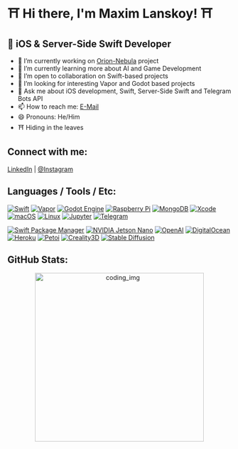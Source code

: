 # ⛩️ Hi there, I'm Maxim Lanskoy! ⛩️

## 📱 iOS & Server-Side Swift Developer

- 🔭 I’m currently working on [Orion-Nebula](https://orion-nebula.space) project
- 🌱 I’m currently learning more about AI and Game Development
- 👯 I’m open to collaboration on Swift-based projects
- 🤔 I’m looking for interesting Vapor and Godot based projects
- 💬 Ask me about iOS development, Swift, Server-Side Swift and Telegram Bots API
- 📫 How to reach me: [E-Mail](mailto:maximlanskoy@icloud.com)
- 😄 Pronouns: He/Him
- ⛩️ Hiding in the leaves

## Connect with me:
[LinkedIn](https://ua.linkedin.com/in/maxim-lanskoy) | [@Instagram](https://www.instagram.com/karl_lanskoy/)

## Languages / Tools / Etc:
[![Swift](https://img.shields.io/badge/-Swift-black?style=flat-square&logo=swift)](https://swift.org/)
[![Vapor](https://img.shields.io/badge/-Vapor-black?style=flat-square&logo=vapor)](https://vapor.codes/)
[![Godot Engine](https://img.shields.io/badge/-Godot-black?style=flat-square&logo=godot-engine)](https://godotengine.org/)
[![Raspberry Pi](https://img.shields.io/badge/-Raspberry%20Pi-black?style=flat-square&logo=raspberry-pi)](https://www.raspberrypi.org/)
[![MongoDB](https://img.shields.io/badge/-MongoDB-black?style=flat-square&logo=mongodb)](https://www.mongodb.com/)
[![Xcode](https://img.shields.io/badge/-Xcode-black?style=flat-square&logo=xcode)](https://developer.apple.com/xcode/)
[![macOS](https://img.shields.io/badge/-macOS-black?style=flat-square&logo=apple)](https://www.apple.com/macos/)
[![Linux](https://img.shields.io/badge/-Linux-black?style=flat-square&logo=linux)](https://www.linux.org/)
[![Jupyter](https://img.shields.io/badge/-Jupyter-black?style=flat-square&logo=jupyter)](https://jupyter.org/)
[![Telegram](https://img.shields.io/badge/-Telegram-black?style=flat-square&logo=telegram)](https://telegram.org/)

[![Swift Package Manager](https://img.shields.io/badge/-Swift%20Package%20Manager-black?style=flat-square&logo=swift)](https://swift.org/package-manager/)
[![NVIDIA Jetson Nano](https://img.shields.io/badge/-NVIDIA%20Jetson%20Nano-black?style=flat-square&logo=nvidia)](https://www.nvidia.com/en-us/autonomous-machines/embedded-systems/jetson-nano/)
[![OpenAI](https://img.shields.io/badge/-OpenAI-black?style=flat-square&logo=openai)](https://www.openai.com/)
[![DigitalOcean](https://img.shields.io/badge/-DigitalOcean-black?style=flat-square&logo=digitalocean)](https://www.digitalocean.com/)
[![Heroku](https://img.shields.io/badge/-Heroku-black?style=flat-square&logo=heroku)](https://www.heroku.com/)
[![Petoi](https://img.shields.io/badge/-Petoi-black?style=flat-square)](https://www.petoi.com/)  <!-- No official badge available -->
[![Creality3D](https://img.shields.io/badge/-Creality3D-black?style=flat-square)](https://www.creality.com/) <!-- No official badge available -->
[![Stable Diffusion](https://img.shields.io/badge/-Stable%20Diffusion-black?style=flat-square)](https://stability.ai/) <!-- No official badge available -->

## GitHub Stats:
<div align="center">
<img alt="coding_img" width="380" src="https://github-readme-streak-stats.herokuapp.com/?user=Maxim-Lanskoy&border=D3D3D3&sideNums=7A7ADB&background=130F40&stroke=6842DB&currStreakNum=7A7ADB&ring=5B3CDD&fire=D3D351&currStreakLabel=D3D3D3&sideLabels=D3D3D3&dates=A3A3A3" alt="Maxim-Lanskoy"/>
</div>
</p>

</div>
